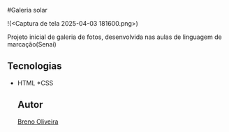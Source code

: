 #Galeria solar

!(<Captura de tela 2025-04-03 181600.png>)

Projeto inicial de galeria de fotos, desenvolvida nas aulas de linguagem de marcação(Senai)

## Tecnologias
* HTML
*CSS

 
  ## Autor
  [Breno Oliveira](https://www.linkedin.com/in/breno-oliveira-assis-reis-203010351/)
